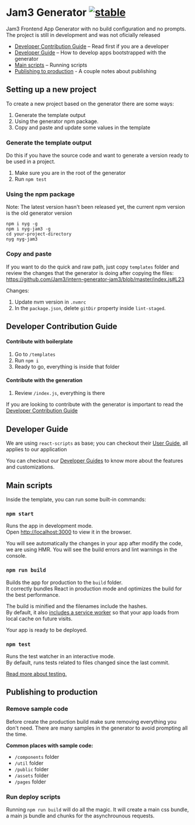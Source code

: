 # Jam3 Generator [![stable](http://hughsk.github.io/stability-badges/dist/stable.svg)](http://github.com/hughsk/stability-badges)

Jam3 Frontend App Generator with no build configuration and no prompts. The project is still in development and was not oficially released

* [Developer Contribution Guide](https://github.com/Jam3/generator-jam3-v2/blob/master/CONTRIBUTING.md) – Read first if you are a developer
* [Developer Guide](#developer-guide) – How to develop apps bootstrapped with the generator
* [Main scripts](#main-scripts) – Running scripts
* [Publishing to production](#publishing-to-production) - A couple notes about publishing

## Setting up a new project

To create a new project based on the generator there are some ways: 
1. Generate the template output
2. Using the generator npm package.
3. Copy and paste and update some values in the template

### Generate the template output

Do this if you have the source code and want to generate a version ready to be used in a project.

1. Make sure you are in the root of the generator
2. Run `npm test`

### Using the npm package

Note: The latest version hasn't been released yet, the current npm version is the old generator version

```
npm i nyg -g
npm i nyg-jam3 -g
cd your-project-directory
nyg nyg-jam3
```

### Copy and paste

If you want to do the quick and raw path, just copy `templates` folder and review the changes that the generator is doing after copying the files: https://github.com/Jam3/intern-generator-jam3/blob/master/index.js#L23

Changes:
1. Update nvm version in `.nvmrc`
2. In the `package.json`, delete `gitDir` property inside `lint-staged`.

## Developer Contribution Guide

#### Contribute with boilerplate

1.  Go to `/templates`
2.  Run `npm i`
3.  Ready to go, everything is inside that folder

#### Contribute with the generation

1.  Review `/index.js`, everything is there

If you are looking to contribute with the generator is important to read the [Developer Contribution Guide](https://github.com/Jam3/generator-jam3-v2/blob/master/CONTRIBUTING.md)

## Developer Guide

We are using `react-scripts` as base; you can checkout their [User Guide](https://github.com/facebook/create-react-app/blob/master/packages/react-scripts/template/README.md), all applies to our application

You can checkout our [Developer Guides](https://github.com/Jam3/generator-jam3-v2/blob/master/templates/docs/DEVELOPER_GUIDE.md) to know more about the features and customizations.

## Main scripts

Inside the template, you can run some built-in commands:

### `npm start`

Runs the app in development mode.<br>
Open [http://localhost:3000](http://localhost:3000) to view it in the browser.

You will see automatically the changes in your app after modify the code, we are using HMR.
You will see the build errors and lint warnings in the console.

### `npm run build`

Builds the app for production to the `build` folder.<br>
It correctly bundles React in production mode and optimizes the build for the best performance.

The build is minified and the filenames include the hashes.<br>
By default, it also [includes a service worker](https://github.com/facebook/create-react-app/blob/master/packages/react-scripts/template/README.md#making-a-progressive-web-app) so that your app loads from local cache on future visits.

Your app is ready to be deployed.

### `npm test`

Runs the test watcher in an interactive mode.<br>
By default, runs tests related to files changed since the last commit.

[Read more about testing.](https://github.com/facebook/create-react-app/blob/master/packages/react-scripts/template/README.md#running-tests)

## Publishing to production

### Remove sample code
Before create the production build make sure removing everything you don't need. There are many samples in the generator to avoid prompting all the time.

**Common places with sample code:**
* `/components` folder
* `/util` folder
* `/public` folder
* `/assets` folder
* `/pages` folder

### Run deploy scripts

Running `npm run build` will do all the magic. It will create a main css bundle, a main js bundle and chunks for the asynchrounous requests.
